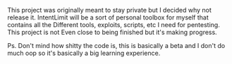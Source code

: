 This project was originally meant to stay private but I decided why not release it. 
IntentLimit will be a sort of personal toolbox for myself that contains all the 
Different tools, exploits, scripts, etc I need for pentesting. This project is not
Even close to being finished but it's making progress. 

Ps. Don't mind how shitty the code is, this is basically a beta and I don't do much
oop so it's basically a big learning experience.

